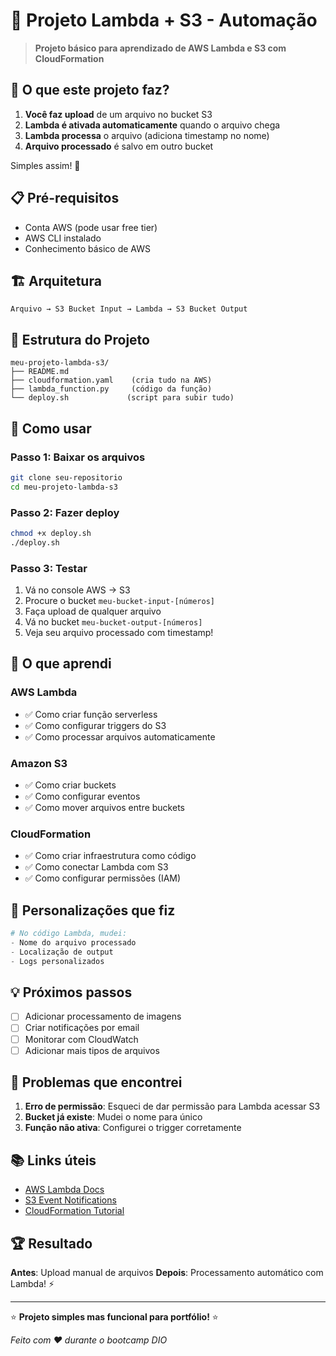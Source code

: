 # 📁 Projeto Lambda + S3 - Automação 

> **Projeto básico para aprendizado de AWS Lambda e S3 com CloudFormation**

## 🎯 O que este projeto faz?

1. **Você faz upload** de um arquivo no bucket S3
2. **Lambda é ativada automaticamente** quando o arquivo chega
3. **Lambda processa** o arquivo (adiciona timestamp no nome)
4. **Arquivo processado** é salvo em outro bucket

Simples assim! 🚀

## 📋 Pré-requisitos

- Conta AWS (pode usar free tier)
- AWS CLI instalado
- Conhecimento básico de AWS

## 🏗️ Arquitetura

```
Arquivo → S3 Bucket Input → Lambda → S3 Bucket Output
```

## 📁 Estrutura do Projeto

```
meu-projeto-lambda-s3/
├── README.md
├── cloudformation.yaml    (cria tudo na AWS)
├── lambda_function.py     (código da função)
└── deploy.sh             (script para subir tudo)
```

## 🚀 Como usar

### Passo 1: Baixar os arquivos
```bash
git clone seu-repositorio
cd meu-projeto-lambda-s3
```

### Passo 2: Fazer deploy
```bash
chmod +x deploy.sh
./deploy.sh
```

### Passo 3: Testar
1. Vá no console AWS → S3
2. Procure o bucket `meu-bucket-input-[números]`
3. Faça upload de qualquer arquivo
4. Vá no bucket `meu-bucket-output-[números]`
5. Veja seu arquivo processado com timestamp!

## 📝 O que aprendi

### AWS Lambda
- ✅ Como criar função serverless
- ✅ Como configurar triggers do S3
- ✅ Como processar arquivos automaticamente

### Amazon S3
- ✅ Como criar buckets
- ✅ Como configurar eventos
- ✅ Como mover arquivos entre buckets

### CloudFormation
- ✅ Como criar infraestrutura como código
- ✅ Como conectar Lambda com S3
- ✅ Como configurar permissões (IAM)

## 🔧 Personalizações que fiz

```python
# No código Lambda, mudei:
- Nome do arquivo processado
- Localização de output
- Logs personalizados
```

## 💡 Próximos passos

- [ ] Adicionar processamento de imagens
- [ ] Criar notificações por email
- [ ] Monitorar com CloudWatch
- [ ] Adicionar mais tipos de arquivos

## 🐛 Problemas que encontrei

1. **Erro de permissão**: Esqueci de dar permissão para Lambda acessar S3
2. **Bucket já existe**: Mudei o nome para único
3. **Função não ativa**: Configurei o trigger corretamente

## 📚 Links úteis

- [AWS Lambda Docs](https://docs.aws.amazon.com/lambda/)
- [S3 Event Notifications](https://docs.aws.amazon.com/s3/latest/userguide/NotificationHowTo.html)
- [CloudFormation Tutorial](https://docs.aws.amazon.com/AWSCloudFormation/latest/UserGuide/GettingStarted.Walkthrough.html)

## 🏆 Resultado

**Antes**: Upload manual de arquivos
**Depois**: Processamento automático com Lambda! ⚡

---

⭐ **Projeto simples mas funcional para portfólio!** ⭐

*Feito com ❤️ durante o bootcamp DIO*
